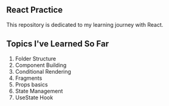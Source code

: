 <h2>React Practice</h2>

<p>This repository is dedicated to my learning journey with React.</p>

<h2>Topics I've Learned So Far</h2>

<ol>
  <li>Folder Structure</li>
  <li>Component Building</li>
  <li>Conditional Rendering</li>
  <li>Fragments</li>
  <li>Props basics</li>
  <li>State Management</li>
  <li>UseState Hook</li>
</ol>

